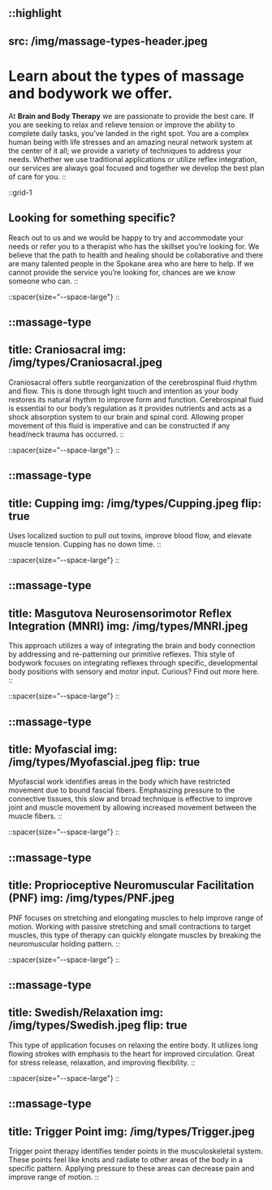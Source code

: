 ::highlight
---
src: /img/massage-types-header.jpeg
---
# Learn about the types of massage and bodywork we offer.

At **Brain and Body Therapy** we are passionate to provide the best care. If you are seeking to relax and relieve tension or improve the ability to complete daily tasks, you’ve landed in the right spot. You are a complex human being with life stresses and an amazing neural network system at the center of it all; we provide a variety of techniques to address your needs. Whether we use traditional applications or utilize reflex integration, our services are always goal focused and together we develop the best plan of care for you.
::

::grid-1
## Looking for something specific? 
Reach out to us and we would be happy to try and accommodate your needs or refer you to a therapist who has the skillset you’re looking for. We believe that the path to health and healing should be collaborative and there are many talented people in the Spokane area who are here to help. If we cannot provide the service you’re looking for, chances are we know someone who can.
:: 


::spacer{size="--space-large"}
::

<!-- start massage types -->
::massage-type
---
title: Craniosacral
img: /img/types/Craniosacral.jpeg
---
Craniosacral offers subtle reorganization of the cerebrospinal fluid rhythm and flow. This is done through light touch and intention as your body restores its natural rhythm to improve form and function. Cerebrospinal fluid is essential to our body’s regulation as it provides nutrients and acts as a shock absorption system to our brain and spinal cord. Allowing proper movement of this fluid is imperative and can be constructed if any head/neck trauma has occurred. 
::

::spacer{size="--space-large"}
::

::massage-type
---
title: Cupping
img: /img/types/Cupping.jpeg
flip: true
---
Uses localized suction to pull out toxins, improve blood flow, and elevate muscle tension. Cupping has no down time.
::

::spacer{size="--space-large"}
::

::massage-type
---
title: Masgutova Neurosensorimotor Reflex Integration (MNRI)
img: /img/types/MNRI.jpeg
---
This approach utilizes a way of integrating the brain and body connection by addressing and re-patterning our primitive reflexes. This style of bodywork focuses on integrating reflexes through specific, developmental body positions with sensory and motor input. Curious? Find out more here.
::

::spacer{size="--space-large"}
::

::massage-type
---
title: Myofascial
img: /img/types/Myofascial.jpeg
flip: true
---
Myofascial work identifies areas in the body which have restricted movement due to bound fascial fibers. Emphasizing pressure to the connective tissues, this slow and broad technique is effective to improve joint and muscle movement by allowing increased movement between the muscle fibers.
::

::spacer{size="--space-large"}
::

::massage-type
---
title: Proprioceptive Neuromuscular Facilitation (PNF)
img: /img/types/PNF.jpeg
---
PNF focuses on stretching and elongating muscles to help improve range of motion. Working with passive stretching and small contractions to target muscles, this type of therapy can quickly elongate muscles by breaking the neuromuscular holding pattern.
::

::spacer{size="--space-large"}
::

::massage-type
---
title: Swedish/Relaxation
img: /img/types/Swedish.jpeg
flip: true
---
This type of application focuses on relaxing the entire body. It utilizes long flowing strokes with emphasis to the heart for improved circulation. Great for stress release, relaxation, and improving flexibility. 
::

::spacer{size="--space-large"}
::

::massage-type
---
title: Trigger Point
img: /img/types/Trigger.jpeg
---
Trigger point therapy identifies tender points in the musculoskeletal system. These points feel like knots and radiate to other areas of the body in a specific pattern. Applying pressure to these areas can decrease pain and improve range of motion.
::
<!-- end massage types -->

